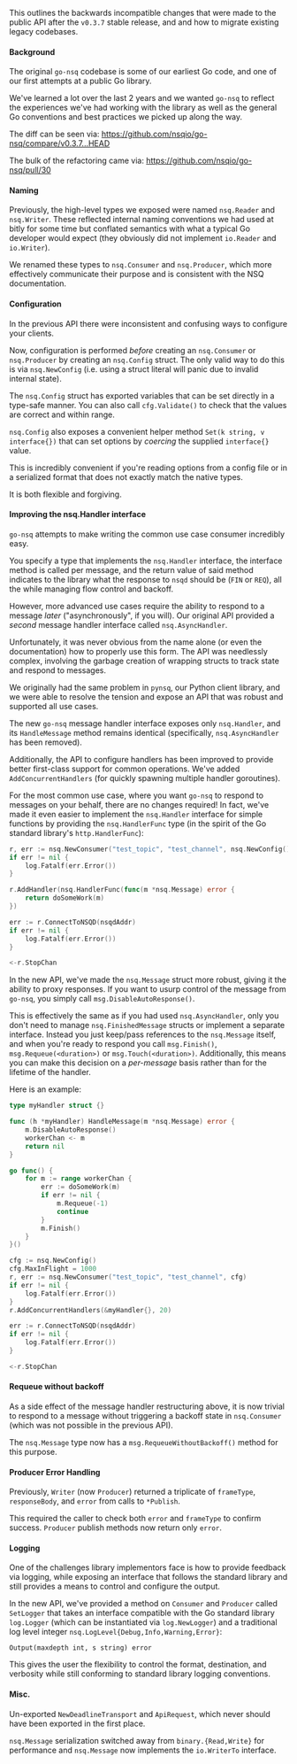 This outlines the backwards incompatible changes that were made to the public API after the
`v0.3.7` stable release, and and how to migrate existing legacy codebases.

#### Background

The original `go-nsq` codebase is some of our earliest Go code, and one of our first attempts at a
public Go library.

We've learned a lot over the last 2 years and we wanted `go-nsq` to reflect the experiences we've
had working with the library as well as the general Go conventions and best practices we picked up
along the way.

The diff can be seen via: https://github.com/nsqio/go-nsq/compare/v0.3.7...HEAD

The bulk of the refactoring came via: https://github.com/nsqio/go-nsq/pull/30

#### Naming

Previously, the high-level types we exposed were named `nsq.Reader` and `nsq.Writer`. These
reflected internal naming conventions we had used at bitly for some time but conflated semantics
with what a typical Go developer would expect (they obviously did not implement `io.Reader` and
`io.Writer`).

We renamed these types to `nsq.Consumer` and `nsq.Producer`, which more effectively communicate
their purpose and is consistent with the NSQ documentation.

#### Configuration

In the previous API there were inconsistent and confusing ways to configure your clients.

Now, configuration is performed *before* creating an `nsq.Consumer` or `nsq.Producer` by creating
an `nsq.Config` struct. The only valid way to do this is via `nsq.NewConfig` (i.e. using a struct
literal will panic due to invalid internal state).

The `nsq.Config` struct has exported variables that can be set directly in a type-safe manner. You
can also call `cfg.Validate()` to check that the values are correct and within range.

`nsq.Config` also exposes a convenient helper method `Set(k string, v interface{})` that can set
options by *coercing* the supplied `interface{}` value.

This is incredibly convenient if you're reading options from a config file or in a serialized
format that does not exactly match the native types.

It is both flexible and forgiving.

#### Improving the nsq.Handler interface

`go-nsq` attempts to make writing the common use case consumer incredibly easy.

You specify a type that implements the `nsq.Handler` interface, the interface method is called per
message, and the return value of said method indicates to the library what the response to `nsqd`
should be (`FIN` or `REQ`), all the while managing flow control and backoff.

However, more advanced use cases require the ability to respond to a message *later*
("asynchronously", if you will). Our original API provided a *second* message handler interface
called `nsq.AsyncHandler`.

Unfortunately, it was never obvious from the name alone (or even the documentation) how to properly
use this form. The API was needlessly complex, involving the garbage creation of wrapping structs
to track state and respond to messages.

We originally had the same problem in `pynsq`, our Python client library, and we were able to
resolve the tension and expose an API that was robust and supported all use cases.

The new `go-nsq` message handler interface exposes only `nsq.Handler`, and its `HandleMessage`
method remains identical (specifically, `nsq.AsyncHandler` has been removed).

Additionally, the API to configure handlers has been improved to provide better first-class support
for common operations. We've added `AddConcurrentHandlers` (for quickly spawning multiple handler
goroutines).

For the most common use case, where you want `go-nsq` to respond to messages on your behalf, there
are no changes required! In fact, we've made it even easier to implement the `nsq.Handler`
interface for simple functions by providing the `nsq.HandlerFunc` type (in the spirit of the Go
standard library's `http.HandlerFunc`):

```go
r, err := nsq.NewConsumer("test_topic", "test_channel", nsq.NewConfig())
if err != nil {
    log.Fatalf(err.Error())
}

r.AddHandler(nsq.HandlerFunc(func(m *nsq.Message) error {
    return doSomeWork(m)
})

err := r.ConnectToNSQD(nsqdAddr)
if err != nil {
    log.Fatalf(err.Error())
}

<-r.StopChan
```

In the new API, we've made the `nsq.Message` struct more robust, giving it the ability to proxy
responses. If you want to usurp control of the message from `go-nsq`, you simply call
`msg.DisableAutoResponse()`.

This is effectively the same as if you had used `nsq.AsyncHandler`, only you don't need to manage
`nsq.FinishedMessage` structs or implement a separate interface. Instead you just keep/pass
references to the `nsq.Message` itself, and when you're ready to respond you call `msg.Finish()`,
`msg.Requeue(<duration>)` or `msg.Touch(<duration>)`.  Additionally, this means you can make this
decision on a *per-message* basis rather than for the lifetime of the handler.

Here is an example:

```go
type myHandler struct {}

func (h *myHandler) HandleMessage(m *nsq.Message) error {
    m.DisableAutoResponse()
    workerChan <- m
    return nil
}

go func() {
    for m := range workerChan {
        err := doSomeWork(m)
        if err != nil {
            m.Requeue(-1)
            continue
        }
        m.Finish()
    }
}()

cfg := nsq.NewConfig()
cfg.MaxInFlight = 1000
r, err := nsq.NewConsumer("test_topic", "test_channel", cfg)
if err != nil {
    log.Fatalf(err.Error())
}
r.AddConcurrentHandlers(&myHandler{}, 20)

err := r.ConnectToNSQD(nsqdAddr)
if err != nil {
    log.Fatalf(err.Error())
}

<-r.StopChan
```

#### Requeue without backoff

As a side effect of the message handler restructuring above, it is now trivial to respond to a
message without triggering a backoff state in `nsq.Consumer` (which was not possible in the
previous API).

The `nsq.Message` type now has a `msg.RequeueWithoutBackoff()` method for this purpose.

#### Producer Error Handling

Previously, `Writer` (now `Producer`) returned a triplicate of `frameType`, `responseBody`, and
`error` from calls to `*Publish`.

This required the caller to check both `error` and `frameType` to confirm success. `Producer`
publish methods now return only `error`.

#### Logging

One of the challenges library implementors face is how to provide feedback via logging, while
exposing an interface that follows the standard library and still provides a means to control and
configure the output.

In the new API, we've provided a method on `Consumer` and `Producer` called `SetLogger` that takes
an interface compatible with the Go standard library `log.Logger` (which can be instantiated via
`log.NewLogger`) and a traditional log level integer `nsq.LogLevel{Debug,Info,Warning,Error}`:

    Output(maxdepth int, s string) error

This gives the user the flexibility to control the format, destination, and verbosity while still
conforming to standard library logging conventions.

#### Misc.

Un-exported `NewDeadlineTransport` and `ApiRequest`, which never should have been exported in the
first place.

`nsq.Message` serialization switched away from `binary.{Read,Write}` for performance and
`nsq.Message` now implements the `io.WriterTo` interface.
